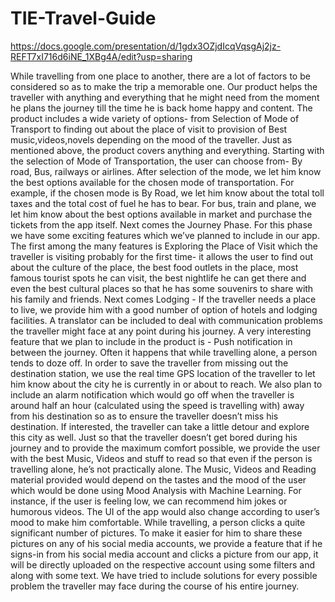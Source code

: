 # TIE-Travel-Guide

https://docs.google.com/presentation/d/1gdx3OZjdIcqVqsgAj2jz-REFT7xI716d6iNE_1XBg4A/edit?usp=sharing

While travelling from one place to another, there are a lot of factors to be considered so as to make the trip a memorable one. Our product helps the traveller with anything and everything  that he might need from the moment he plans the journey till the time he is back home happy and content.
The product includes a wide variety of options- from Selection of Mode of Transport to finding out about the place of visit to provision of Best music,videos,novels depending on the mood of the traveller. Just as mentioned above, the product covers anything and everything.
Starting with the selection of Mode of Transportation, the user can choose from- By road, Bus, railways or airlines. After selection of the mode, we let him know the best options available for the chosen mode of transportation. For example, if the chosen mode is By Road, we let him know about the total toll taxes and the total cost of fuel he has to bear. For bus, train and plane, we let him know about the best options available in market and purchase the tickets from the app itself.
Next comes the Journey Phase. For this phase we have some exciting features which we’ve planned to include in our app.
The first among the many features  is  Exploring the Place of Visit  which the traveller is visiting probably for the first time- it allows the user to find out about the culture of the place, the best food outlets  in the place, most famous tourist spots he can visit, the best nightlife he can get there and even the best cultural places so that he has some souvenirs to share with his family and friends.
Next comes Lodging - If the traveller needs a place to live, we provide him with a good number of option of hotels and lodging facilities. A translator can be included to deal with communication problems the traveller might face at any point during his journey.
A very interesting feature that we plan to include in the product is - Push notification in between the journey. Often it happens that while travelling alone, a person tends to doze off. In order to save the traveller from missing out the destination station, we use the real time GPS location of the traveller to let him know about the city he is currently in or about to reach. We also plan to include an alarm notification which would go off when the traveller is around half an hour (calculated using the speed is travelling with) away from his destination so as to ensure the traveller doesn’t miss his destination. If interested, the traveller can take a little detour and explore this city as well. Just so that the traveller doesn’t get bored during his journey and to provide the maximum comfort possible, we provide the user with the best Music, Videos and stuff to read so that even if the person is travelling alone, he’s not practically alone. The Music, Videos and Reading material provided would depend on the tastes and the mood of the user which would be done using Mood Analysis with Machine Learning. For instance, if the user is feeling low, we can recommend him jokes or humorous videos. The UI of the app would also change according to user’s mood to make him comfortable.
While travelling, a person clicks a quite significant number of pictures. To make it easier for him to share these pictures on any of his social media accounts, we provide a feature that if he signs-in from his social media account and clicks a picture from our app, it will be directly uploaded on the respective account using some filters and along with some text.
We have tried to include solutions for every possible problem the traveller may face during the course of his entire journey.
